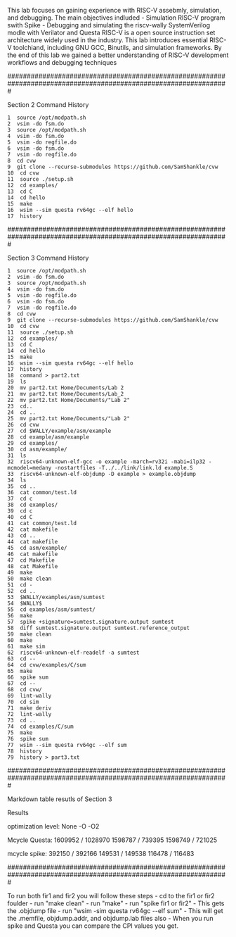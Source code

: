 This lab focuses on gaining experience with RISC-V assebmly, simulation, and debugging. The main objectives indluded
    - Simulation RISC-V program swith Spike
    - Debugging and simulating the riscv-wally SystemVerilog modle with Verilator        and Questa
RISC-V is a open source instruction set architecture widely used in the industry. This lab introduces essential RISC-V toolchiand, including GNU GCC, Binutils, and simulation frameworks. By the end of this lab we gained a better understanding of RISC-V development workflows and debugging techniques


#################################################################################################################

Section 2 Command History

    1  source /opt/modpath.sh
    2  vsim -do fsm.do
    3  source /opt/modpath.sh
    4  vsim -do fsm.do
    5  vsim -do regfile.do
    6  vsim -do fsm.do
    7  vsim -do regfile.do
    8  cd cvw
    9  git clone --recurse-submodules https://github.com/SamShankle/cvw
    10  cd cvw
    11  source ./setup.sh
    12  cd examples/
    13  cd C
    14  cd hello
    15  make
    16  wsim --sim questa rv64gc --elf hello
    17  history

#################################################################################################################

Section 3 Command History

    1  source /opt/modpath.sh
    2  vsim -do fsm.do
    3  source /opt/modpath.sh
    4  vsim -do fsm.do
    5  vsim -do regfile.do
    6  vsim -do fsm.do
    7  vsim -do regfile.do
    8  cd cvw
    9  git clone --recurse-submodules https://github.com/SamShankle/cvw
    10  cd cvw
    11  source ./setup.sh
    12  cd examples/
    13  cd C
    14  cd hello
    15  make
    16  wsim --sim questa rv64gc --elf hello
    17  history
    18  command > part2.txt
    19  ls
    20  mv part2.txt Home/Documents/Lab 2
    21  mv part2.txt Home/Documents/Lab_2
    22  mv part2.txt Home/Documents/"Lab 2"
    23  cd..
    24  cd ..
    25  mv part2.txt Home/Documents/"Lab 2"
    26  cd cvw
    27  cd $WALLY/example/asm/example
    28  cd example/asm/example
    29  cd examples/
    30  cd asm/example/
    31  ls
    32  riscv64-unknown-elf-gcc -o example -march=rv32i -mabi=ilp32 -mcmodel=medany -nostartfiles -T../../link/link.ld example.S
    33  riscv64-unknown-elf-objdump -D example > example.objdump
    34  ls
    35  cd ..
    36  cat common/test.ld
    37  cd c
    38  cd examples/
    39  cd c
    40  cd C
    41  cat common/test.ld
    42  cat makefile
    43  cd ..
    44  cat makefile
    45  cd asm/example/
    46  cat makefile
    47  cd Makefile
    48  cat Makefile
    49  make
    50  make clean
    51  cd -
    52  cd ..
    53  $WALLY/examples/asm/sumtest
    54  $WALLY$
    55  cd examples/asm/sumtest/
    56  make
    57  spike +signature=sumtest.signature.output sumtest
    58  diff sumtest.signature.output sumtest.reference_output 
    59  make clean 
    60  make
    61  make sim
    62  riscv64-unknown-elf-readelf -a sumtest
    63  cd --
    64  cd cvw/examples/C/sum
    65  make
    66  spike sum
    67  cd --
    68  cd cvw/
    69  lint-wally
    70  cd sim
    71  make deriv
    72  lint-wally
    73  cd ..
    74  cd examples/C/sum
    75  make
    76  spike sum
    77  wsim --sim questa rv64gc --elf sum
    78  history
    79  history > part3.txt

#################################################################################################################

Markdown table resutls of Section 3

Results

optimization level: 
None
-O
-O2

Mcycle Questa:
1609952 / 1028970
1598787 / 739395
1598749 / 721025

mcycle spike:
392150 / 392166
149531 / 149538
116478 / 116483

#################################################################################################################

To run both fir1 and fir2 you will follow these steps
    - cd to the fir1 or fir2 foulder 
    - run "make clean"
    - run "make"
    - run "spike fir1 or fir2"
        - This gets the .objdump file 
    - run "wsim -sim questa rv64gc --elf sum"
        - This will get the .memfile, objdump.addr, and objdump.lab files also
    - When you run spike and Questa you can compare the CPI values you get.
